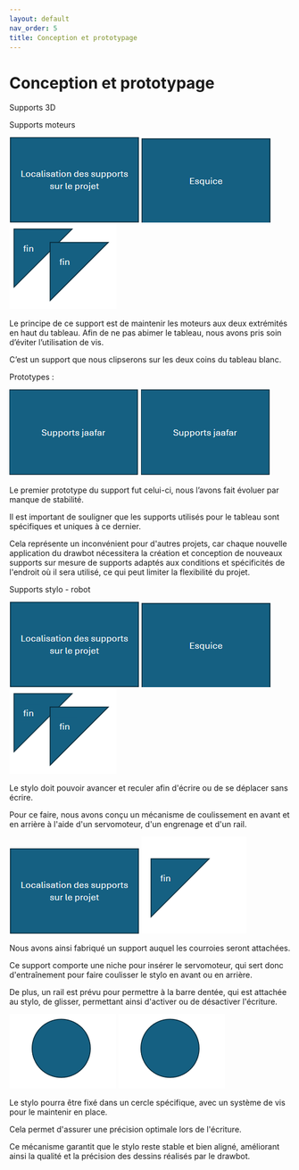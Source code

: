 ```yaml
---
layout: default
nav_order: 5
title: Conception et prototypage
---
```


# Conception et prototypage

Supports 3D

Supports moteurs

![localisation](images/localisation.png) ![Esquice](images/Esquice.png) ![Fin](images/fin.png)

Le principe de ce support est de maintenir les moteurs aux deux extrémités en haut
du tableau. Afin de ne pas abimer le tableau, nous avons pris soin d’éviter l’utilisation
de vis.

C’est un support que nous clipserons sur les deux coins du tableau blanc.

Prototypes :

![Supports](images/supports_jaafar.png) ![Supports](images/supports_jaafar.png)

Le premier prototype du support fut celui-ci, nous l’avons fait évoluer par manque de
stabilité.

Il est important de souligner que les supports utilisés pour le tableau sont spécifiques
et uniques à ce dernier.

Cela représente un inconvénient pour d'autres projets, car chaque nouvelle application du drawbot nécessitera la création et conception de nouveaux supports sur mesure de supports adaptés aux conditions et spécificités de l'endroit où il sera utilisé, ce qui peut limiter la flexibilité du projet.

Supports stylo - robot

![localisation](images/localisation.png) ![Esquice](images/Esquice.png) ![Fin](images/fin.png)

Le stylo doit pouvoir avancer et reculer afin d'écrire ou de se déplacer sans écrire.

Pour ce faire, nous avons conçu un mécanisme de coulissement en avant et en arrière à l'aide d'un servomoteur, d'un engrenage et d'un rail.

![localisation](images/localisation.png) ![Finv1](images/finv1.png)

Nous avons ainsi fabriqué un support auquel les courroies seront attachées. 

Ce support comporte une niche pour insérer le servomoteur, qui sert donc
d'entraînement pour faire coulisser le stylo en avant ou en arrière.

De plus, un rail est prévu pour permettre à la barre dentée, qui est attachée au stylo, de glisser,
permettant ainsi d'activer ou de désactiver l'écriture.

![Rond](images/rond.png)  ![Rond](images/rond.png)

Le stylo pourra être fixé dans un cercle spécifique, avec un système de vis pour le maintenir en place. 

Cela permet d'assurer une précision optimale lors de l'écriture.

Ce mécanisme garantit que le stylo reste stable et bien aligné, améliorant ainsi la qualité et la précision des dessins réalisés par le drawbot.

